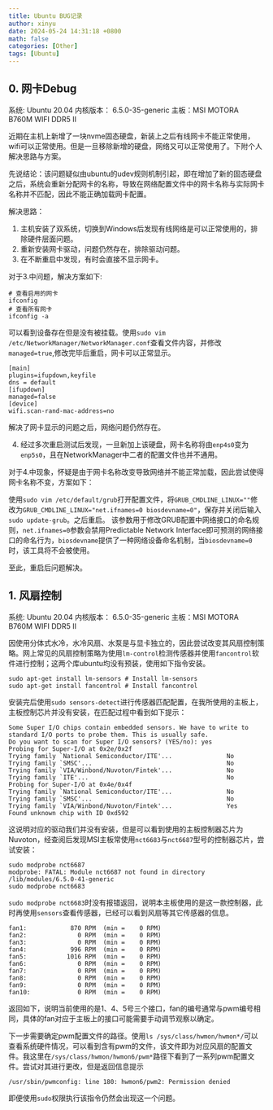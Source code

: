 ```yaml
---
title: Ubuntu BUG记录
author: xinyu
date: 2024-05-24 14:31:18 +0800
math: false
categories: [Other]
tags: [Ubuntu]
---
```


## 0. 网卡Debug

系统: Ubuntu 20.04
内核版本： 6.5.0-35-generic
主板：MSI MOTORA B760M WIFI DDR5 II

近期在主机上新增了一块nvme固态硬盘，新装上之后有线网卡不能正常使用，wifi可以正常使用。但是一旦移除新增的硬盘，网络又可以正常使用了。下附个人解决思路与方案。

先说结论：该问题疑似由ubuntu的udev规则机制引起，即在增加了新的固态硬盘之后，系统会重新分配网卡的名称，导致在网络配置文件中的网卡名称与实际网卡名称并不匹配，因此不能正确加载网卡配置。

解决思路：

1. 主机安装了双系统，切换到Windows后发现有线网络是可以正常使用的，排除硬件层面问题。
2. 重新安装网卡驱动，问题仍然存在，排除驱动问题。
3. 在不断重启中发现，有时会直接不显示网卡。

对于3.中问题，解决方案如下:

```shell
# 查看启用的网卡
ifconfig
# 查看所有网卡
ifconfig -a
```

可以看到设备存在但是没有被挂载。使用`sudo vim /etc/NetworkManager/NetworkManager.conf`查看文件内容，并修改`managed=true`,修改完毕后重启，网卡可以正常显示。

```shell
[main]                                                                      
plugins=ifupdown,keyfile
dns = default
[ifupdown]
managed=false
[device]
wifi.scan-rand-mac-address=no
```

解决了网卡显示的问题之后，网络问题仍然存在。

4. 经过多次重启测试后发现，一旦新加上该硬盘，网卡名称将由`enp4s0`变为`enp5s0`，且在NetworkManager中二者的配置文件也并不通用。

对于4.中现象，怀疑是由于网卡名称改变导致网络并不能正常加载，因此尝试使得网卡名称不变，方案如下：

使用`sudo vim /etc/default/grub`打开配置文件，将`GRUB_CMDLINE_LINUX=""`修改为`GRUB_CMDLINE_LINUX="net.ifnames=0 biosdevname=0"`，保存并关闭后输入`sudo update-grub`。之后重启。
该参数用于修改GRUB配置中网络接口的命名规则，`net.ifnames=0`参数会禁用Predictable Network Interface即可预测的网络接口的命名行为，`biosdevname`提供了一种网络设备命名机制，当`biosdevname=0`时，该工具将不会被使用。

至此，重启后问题解决。

## 1. 风扇控制

系统: Ubuntu 20.04
内核版本： 6.5.0-35-generic
主板：MSI MOTORA B760M WIFI DDR5 II

因使用分体式水冷，水冷风扇、水泵是与显卡独立的，因此尝试改变其风扇控制策略。网上常见的风扇控制策略为使用`lm-control`检测传感器并使用`fancontrol`软件进行控制；这两个库ubuntu均没有预装，使用如下指令安装。

```shell
sudo apt-get install lm-sensors # Install lm-sensors
sudo apt-get install fancontrol # Install fancontrol
```

安装完后使用`sudo sensors-detect`进行传感器匹配配置，在我所使用的主板上，主板控制芯片并没有安装，在匹配过程中看到如下提示：

```shell
Some Super I/O chips contain embedded sensors. We have to write to
standard I/O ports to probe them. This is usually safe.
Do you want to scan for Super I/O sensors? (YES/no): yes
Probing for Super-I/O at 0x2e/0x2f
Trying family `National Semiconductor/ITE'...               No
Trying family `SMSC'...                                     No
Trying family `VIA/Winbond/Nuvoton/Fintek'...               No
Trying family `ITE'...                                      No
Probing for Super-I/O at 0x4e/0x4f
Trying family `National Semiconductor/ITE'...               No
Trying family `SMSC'...                                     No
Trying family `VIA/Winbond/Nuvoton/Fintek'...               Yes
Found unknown chip with ID 0xd592
```

这说明对应的驱动我们并没有安装，但是可以看到使用的主板控制器芯片为Nuvoton，经查阅后发现MSI主板常使用`nct6683`与`nct6687`型号的控制器芯片，尝试安装：

```shell
sudo modprobe nct6687
modprobe: FATAL: Module nct6687 not found in directory /lib/modules/6.5.0-41-generic
sudo modprobe nct6683
```

`sudo modprobe nct6683`时没有报错返回，说明本主板使用的是这一款控制器，此时再使用`sensors`查看传感器，已经可以看到风扇等其它传感器的信息。

```shell
fan1:            870 RPM  (min =    0 RPM)
fan2:              0 RPM  (min =    0 RPM)
fan3:              0 RPM  (min =    0 RPM)
fan4:            996 RPM  (min =    0 RPM)
fan5:           1016 RPM  (min =    0 RPM)
fan6:              0 RPM  (min =    0 RPM)
fan7:              0 RPM  (min =    0 RPM)
fan8:              0 RPM  (min =    0 RPM)
fan9:              0 RPM  (min =    0 RPM)
fan10:             0 RPM  (min =    0 RPM)
```

返回如下，说明当前使用的是1、4、5号三个接口，fan的编号通常与pwm编号相同，具体的fan对应于主板上的接口可能需要手动调节观察以确定。

下一步需要确定pwm配置文件的路径。使用`ls /sys/class/hwmon/hwmon*/`可以查看系统硬件情况，可以看到含有pwm的文件，该文件即为对应风扇的配置文件。我这里在`/sys/class/hwmon/hwmon6/pwm*`路径下看到了一系列pwm配置文件。尝试对其进行更改，但是返回信息提示

```shell
/usr/sbin/pwmconfig: line 180: hwmon6/pwm2: Permission denied
```

即便使用`sudo`权限执行该指令仍然会出现这一个问题。